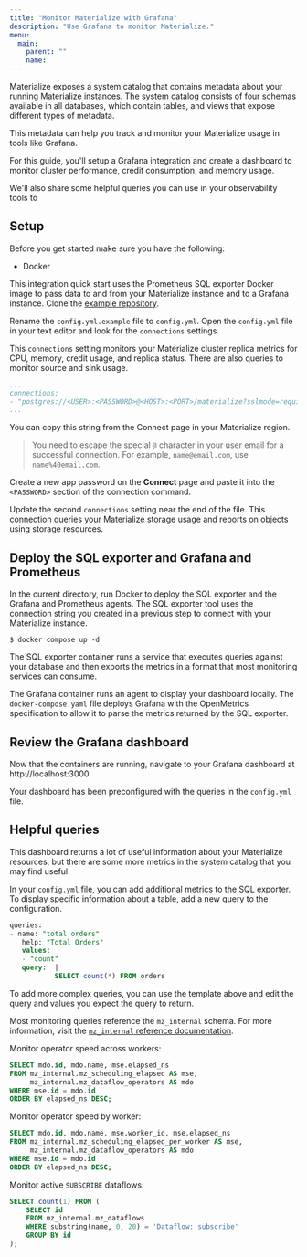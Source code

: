 ```yaml
---
title: "Monitor Materialize with Grafana"
description: "Use Grafana to monitor Materialize."
menu:
  main:
    parent: ""
    name: 
---
```


Materialize exposes a system catalog that contains metadata about your running
Materialize instances. The system catalog consists of four schemas available
in all databases, which contain tables, and views that expose
different types of metadata. 

This metadata can help you track and monitor your Materialize usage in tools
like Grafana.

For this guide, you'll setup a Grafana integration and create a dashboard to
monitor cluster performance, credit consumption, and memory usage.

We'll also share some helpful queries you can use in your observability tools to

## Setup

Before you get started make sure you have the following:

- Docker

This integration quick start uses the Prometheus SQL exporter Docker image to
pass data to and from your Materialize instance and to a Grafana instance.
Clone the [example repository](https://github.com/MaterializeInc/demos/tree/main/integrations/prometheus-sql-exporter).

Rename the `config.yml.example` file to `config.yml`. Open the `config.yml` file in your text editor and look for the `connections`
settings.

This `connections` setting monitors your Materialize cluster replica metrics for
CPU, memory, credit usage, and replica status. There are also queries to monitor
source and sink usage.

```yaml
...
connections:
- "postgres://<USER>:<PASSWORD>@<HOST>:<PORT>/materialize?sslmode=require"
...
```
You can copy this string from the Connect page in your Materialize region.

> You need to escape the special `@` character in your user email for a
> successful connection. For example, `name@email.com`, use `name%40email.com`.

Create a new app password on the **Connect** page and paste it into the
`<PASSWORD>` section of the connection command.

Update the second `connections` setting near the end of the file. This
connection queries your Materialize storage usage and reports on objects using
storage resources.

## Deploy the SQL exporter and Grafana and Prometheus

In the current directory, run Docker to deploy the SQL exporter and the Grafana
and Prometheus agents. The SQL exporter tool uses the connection string you created in a
previous step to connect with your Materialize instance. 

```shell
$ docker compose up -d
```

The SQL exporter container runs a service that executes queries against your
database and then exports the metrics in a format that most monitoring services
can consume.

The Grafana container runs an agent to display your dashboard locally. The `docker-compose.yaml` file deploys Grafana with the OpenMetrics specification to allow it to parse the metrics returned by the SQL exporter.

## Review the Grafana dashboard

Now that the containers are running, navigate to your Grafana dashboard at
http://localhost:3000

Your dashboard has been preconfigured with the queries in the `config.yml` file.

## Helpful queries

This dashboard returns a lot of useful information about your Materialize
resources, but there are some more metrics in the system catalog that you may
find useful.

In your `config.yml` file, you can add additional metrics to the SQL exporter.
To display specific information about a table, add  a new query to the
configuration.

```sql
queries:
- name: "total orders"
   help: "Total Orders"
   values:
   - "count"
   query:  |
           SELECT count(*) FROM orders
```

To add more complex queries, you can use the template above and edit the query
and values you expect the query to return.


Most monitoring queries reference the `mz_internal` schema. For more information, visit the [`mz_internal` reference documentation](https://materialize.com/docs/sql/system-catalog/mz_internal/).

Monitor operator speed across workers:

```sql
SELECT mdo.id, mdo.name, mse.elapsed_ns
FROM mz_internal.mz_scheduling_elapsed AS mse,
     mz_internal.mz_dataflow_operators AS mdo
WHERE mse.id = mdo.id
ORDER BY elapsed_ns DESC;
```

Monitor operator speed by worker:

```sql
SELECT mdo.id, mdo.name, mse.worker_id, mse.elapsed_ns
FROM mz_internal.mz_scheduling_elapsed_per_worker AS mse,
     mz_internal.mz_dataflow_operators AS mdo
WHERE mse.id = mdo.id
ORDER BY elapsed_ns DESC;
```

Monitor active `SUBSCRIBE` dataflows:


```sql
SELECT count(1) FROM (
    SELECT id
    FROM mz_internal.mz_dataflows
    WHERE substring(name, 0, 20) = 'Dataflow: subscribe'
    GROUP BY id
);
```
